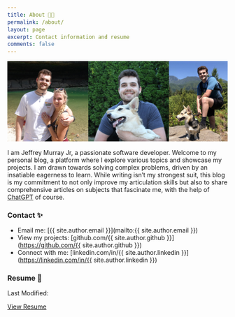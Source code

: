 ```yaml
---
title: About 🧑‍💻
permalink: /about/
layout: page
excerpt: Contact information and resume
comments: false
---
```


![](/assets/img/banner.png)

I am Jeffrey Murray Jr, a passionate software developer. Welcome to my personal blog, a platform where I explore various topics and showcase my projects. I am drawn towards solving complex problems, driven by an insatiable eagerness to learn. While writing isn’t my strongest suit, this blog is my commitment to not only improve my articulation skills but also to share comprehensive articles on subjects that fascinate me, with the help of [ChatGPT](https://chat.openai.com) of course.

### Contact ✨

- Email me: [{{ site.author.email }}](mailto:{{ site.author.email }})
- View my projects: [github.com/{{ site.author.github }}](https://github.com/{{ site.author.github }})
- Connect with me: [linkedin.com/in/{{ site.author.linkedin }}](https://linkedin.com/in/{{ site.author.linkedin }})

### Resume 📰

<p>Last Modified: <span class="post-item-date" id="lastModified"></span></p>

<script>
    const date = new Date(document.lastModified);
    document.getElementById("lastModified").innerHTML = date.toDateString();
</script>

<a href="{{ site.author.resume }}" target="_blank">View Resume</a>

